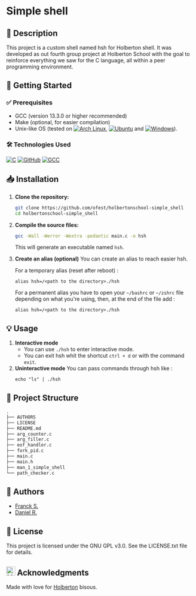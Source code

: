 # Simple shell
## 📌 Description
This project is a custom shell named hsh for Holberton shell.
It was developed as out fourth group project at Holberton School with the goal to reinforce everything we saw for the C language, all within a peer programming environment.

## 🚀 Getting Started
### ✅ Prerequisites
- GCC (version 13.3.0 or higher recommended)
- Make (optional, for easier compilation)
- Unix-like OS (tested on [![Arch Linux](https://img.shields.io/badge/Arch-1793D1?logo=arch-linux&logoColor=fff)](#), [![Ubuntu](https://img.shields.io/badge/Ubuntu-E95420?logo=ubuntu&logoColor=white)](#) and [![Windows](https://custom-icon-badges.demolab.com/badge/Windows-0078D6?logo=windows11&logoColor=white)](#)).

### 🛠️ Technologies Used
[![C](https://img.shields.io/badge/C-00599C?logo=c&logoColor=white)](#)
[![GitHub](https://img.shields.io/badge/GitHub-%23121011.svg?logo=github&logoColor=white)](#)
[![GCC](https://img.shields.io/badge/gcc-13.3.0-blue)](#)


## 📥 Installation

1. **Clone the repository:**
   ```sh
   git clone https://github.com/ofest/holbertonschool-simple_shell
   cd holbertonschool-simple_shell
   ```

2. **Compile the source files:**
   ```sh
   gcc -Wall -Werror -Wextra -pedantic main.c -o hsh
   ```
   This will generate an executable named `hsh`.
3. **Create an alias (optional)**
    You can create an alias to reach easier hsh.

    For a temporary alias (reset after reboot) :
    ```shell
    alias hsh=/<path to the directory>./hsh
    ```

    For a permanent alias you have to open your `~/bashrc` or `~/zshrc` file depending on what you're using, then, at the end of the file add :
    ```shell
    alias hsh=/<path to the directory>./hsh
    ```

## 💡 Usage
1. **Interactive mode**
    - You can use `./hsh` to enter interactive mode.
    - You can exit hsh whit the shortcut `ctrl + d` or with the command `exit`.
2. **Uninteractive mode**
    You can pass commands through hsh like :
    ```shell
    echo "ls" | ./hsh
    ```

## 📁 Project Structure
```txt
.
├── AUTHORS
├── LICENSE
├── README.md
├── arg_counter.c
├── arg_filler.c
├── eof_handler.c
├── fork_pid.c
├── main.c
├── main.h
├── man_1_simple_shell
└── path_checker.c
```

## 👥 Authors
- [Franck S.](https://github.com/Franck-dev-hub)
- [Daniel R.](https://github.com/ofest)

## 📜 License
This project is licensed under the GNU GPL v3.0. See the LICENSE.txt file for details.

## <a href="https://www.holbertonschool.com" target="_blank" rel="noopener noreferrer" style="display: inline-flex; align-items: center; gap: 6px;"><img src="https://cdn.prod.website-files.com/6105315644a26f77912a1ada/611e13a82c74407dfebd313f_semi-logo-holberton-01.svg" alt="Holberton" width="24" height="24" style="vertical-align: middle;" /></a> Acknowledgments
Made with love for [Holberton](https://www.holbertonschool.com/) bisous.
